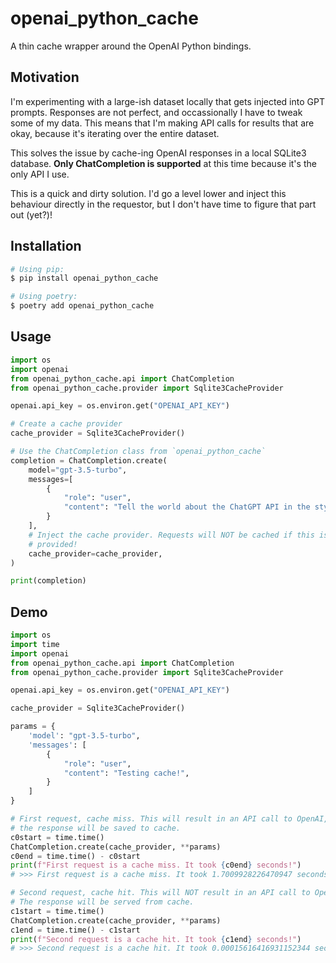 # openai_python_cache

A thin cache wrapper around the OpenAI Python bindings.

## Motivation

I'm experimenting with a large-ish dataset locally that gets injected into GPT
prompts. Responses are not perfect, and occassionally I have to tweak some
of my data. This means that I'm making API calls for results that are okay,
because it's iterating over the entire dataset.

This solves the issue by cache-ing OpenAI responses in a local SQLite3 database.
**Only ChatCompletion is supported** at this time because it's the only API I use.

This is a quick and dirty solution. I'd go a level lower and inject this
behaviour directly in the requestor, but I don't have time to figure that
part out (yet?)!

## Installation

```sh
# Using pip:
$ pip install openai_python_cache

# Using poetry:
$ poetry add openai_python_cache
```

## Usage

```python
import os
import openai
from openai_python_cache.api import ChatCompletion
from openai_python_cache.provider import Sqlite3CacheProvider

openai.api_key = os.environ.get("OPENAI_API_KEY")

# Create a cache provider
cache_provider = Sqlite3CacheProvider()

# Use the ChatCompletion class from `openai_python_cache`
completion = ChatCompletion.create(
    model="gpt-3.5-turbo",
    messages=[
        {
            "role": "user",
            "content": "Tell the world about the ChatGPT API in the style of a pirate.",
        }
    ],
    # Inject the cache provider. Requests will NOT be cached if this is not
    # provided!
    cache_provider=cache_provider,
)

print(completion)
```

## Demo

```python
import os
import time
import openai
from openai_python_cache.api import ChatCompletion
from openai_python_cache.provider import Sqlite3CacheProvider

openai.api_key = os.environ.get("OPENAI_API_KEY")

cache_provider = Sqlite3CacheProvider()

params = {
    'model': "gpt-3.5-turbo",
    'messages': [
        {
            "role": "user",
            "content": "Testing cache!",
        }
    ]
}

# First request, cache miss. This will result in an API call to OpenAI, and
# the response will be saved to cache.
c0start = time.time()
ChatCompletion.create(cache_provider, **params)
c0end = time.time() - c0start
print(f"First request is a cache miss. It took {c0end} seconds!")
# >>> First request is a cache miss. It took 1.7009928226470947 seconds!

# Second request, cache hit. This will NOT result in an API call to OpenAI.
# The response will be served from cache.
c1start = time.time()
ChatCompletion.create(cache_provider, **params)
c1end = time.time() - c1start
print(f"Second request is a cache hit. It took {c1end} seconds!")
# >>> Second request is a cache hit. It took 0.00015616416931152344 seconds!
```
